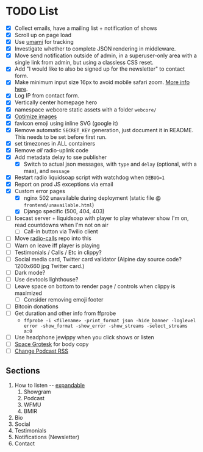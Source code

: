 # TODO List


* [x] Collect emails, have a mailing list + notification of shows
* [x] Scroll up on page load
* [x] Use [umami](https://github.com/mikecao/umami) for tracking
* [x] Investigate whether to complete JSON rendering in middleware.
* [x] Move send notification outside of admin, in a superuser-only area with a
    single link from admin, but using a classless CSS reset.
* [x] Add "I would like to also be signed up for the newsletter" to contact form.
* [x] Make minimum input size 16px to avoid mobile safari zoom.
    [More info here](https://stackoverflow.com/a/6394497).
* [x] Log IP from contact form.
* [x] Vertically center homepage hero
* [x] namespace webcore static assets with a folder `webcore/`
* [x] [Optimize images](https://imageoptim.com/mac)
* [x] favicon emoji using inline SVG (google it)
* [x] Remove automatic `SECRET_KEY` generation, just document it in README. This needs to be set before first run.
* [x] set timezones in ALL containers
* [x] Remove _all_ radio-uplink code
* [x] Add metadata delay to sse publisher
    - [x] Switch to actual json messages, with `type` and `delay` (optional, with a max), and `message`
* [x] Restart radio liquidsoap script with watchdog when `DEBUG=1`
* [x] Report on prod JS exceptions via email
* [x] Custom error pages
    - [x] nginx 502 unavailable during deployment (static file @ `frontend/unavailable.html`)
    - [x] Django specific (500, 404, 403)
* [ ] Icecast server + liquidsoap with player to play whatever show I'm on, read
      countdowns when I'm not on air
    - [ ] Call-in button via Twilio client
* [ ] Move [radio-calls](https://github.com/dtcooper/radio-calls) repo into this
* [ ] Warn on leave iff player is playing
* [ ] Testimonials / Calls / Etc in clippy?
* [ ] Social media card, Twitter card validator (Alpine day source code? 1200x660 jpg Twitter card.)
* [ ] Dark mode?
* [ ] Use devtools lighthouse?
* [ ] Leave space on bottom to render page / controls when clippy is maximized
    - [ ] Consider removing emoji footer
* [ ] Bitcoin donations
* [ ] Get duration and other info from ffprobe
    - `ffprobe -i <filename> -print_format json -hide_banner -loglevel error -show_format -show_error -show_streams -select_streams a:0`
* [ ] Use headphone jewippy when you click shows or listen
* [ ] [Space Grotesk](https://fonts.google.com/specimen/Space+Grotesk) for body copy
* [ ] [Change Podcast RSS](https://castos.com/podcast-directories/)

## Sections

1.  How to listen -- [expandable](https://codepen.io/philw_/pen/GREJEgx)
    1. Showgram
    2. Podcast
    3. WFMU
    4. BMIR
2. Bio
3. Social
4. Testimonials
5. Notifications (Newsletter)
6. Contact
